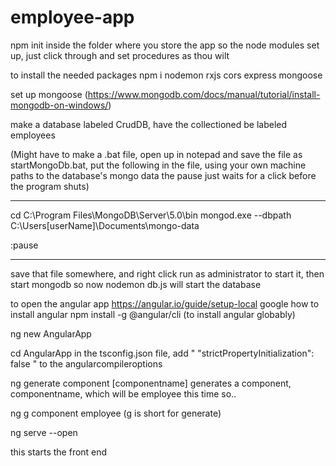 # employee-app

npm init inside the folder where you store the app so the node modules set up, just click through and set procedures as thou wilt

to install the needed packages
npm i nodemon  rxjs cors express mongoose 

set up mongoose (https://www.mongodb.com/docs/manual/tutorial/install-mongodb-on-windows/)

make a database labeled CrudDB, have the collectioned be labeled employees

(Might have to make a .bat file, open up in notepad and save the file as startMongoDb.bat, put the following in the file, using your own machine paths to the database's mongo data 
the pause just waits for a click before the program shuts)


____
cd C:\Program Files\MongoDB\Server\5.0\bin
mongod.exe --dbpath C:\Users\[userName]\Documents\mongo-data

:pause
____
save that file somewhere, and right click run as administrator to start it, then start mongodb
so now
nodemon db.js will start the database

to open the angular app https://angular.io/guide/setup-local
google how to install angular
npm install -g @angular/cli (to install angular globably)

ng new AngularApp

cd AngularApp in the tsconfig.json file, add " "strictPropertyInitialization": false " to the angularcompileroptions

ng generate component [componentname] generates a component, componentname, which will be employee this time so..

ng g component employee (g is short for generate)

ng serve --open

this starts the front end
